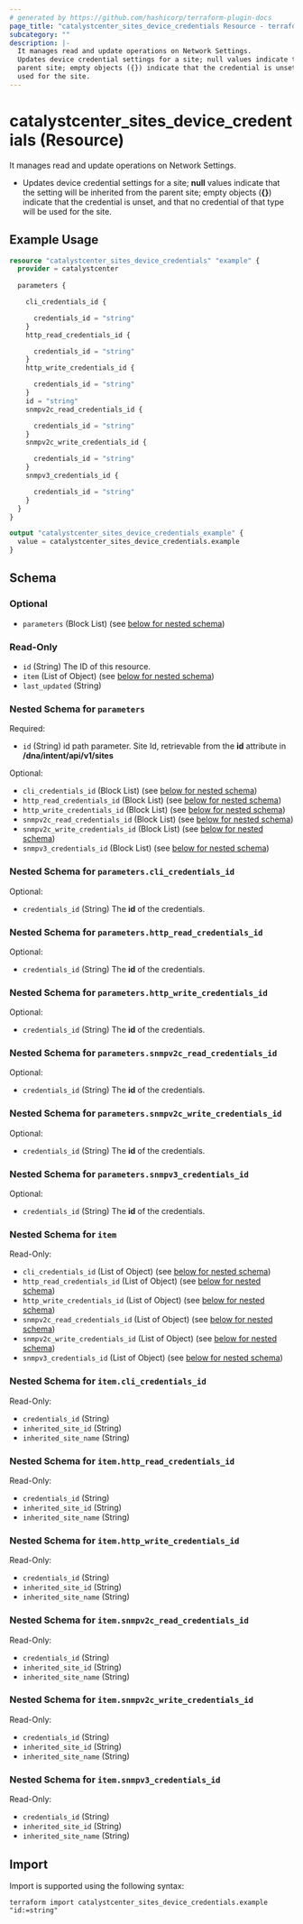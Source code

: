 ```yaml
---
# generated by https://github.com/hashicorp/terraform-plugin-docs
page_title: "catalystcenter_sites_device_credentials Resource - terraform-provider-catalystcenter"
subcategory: ""
description: |-
  It manages read and update operations on Network Settings.
  Updates device credential settings for a site; null values indicate that the setting will be inherited from the
  parent site; empty objects ({}) indicate that the credential is unset, and that no credential of that type will be
  used for the site.
---
```


# catalystcenter_sites_device_credentials (Resource)

It manages read and update operations on Network Settings.

- Updates device credential settings for a site; **null** values indicate that the setting will be inherited from the
parent site; empty objects (**{}**) indicate that the credential is unset, and that no credential of that type will be
used for the site.

## Example Usage

```terraform
resource "catalystcenter_sites_device_credentials" "example" {
  provider = catalystcenter
 
  parameters {

    cli_credentials_id {

      credentials_id = "string"
    }
    http_read_credentials_id {

      credentials_id = "string"
    }
    http_write_credentials_id {

      credentials_id = "string"
    }
    id = "string"
    snmpv2c_read_credentials_id {

      credentials_id = "string"
    }
    snmpv2c_write_credentials_id {

      credentials_id = "string"
    }
    snmpv3_credentials_id {

      credentials_id = "string"
    }
  }
}

output "catalystcenter_sites_device_credentials_example" {
  value = catalystcenter_sites_device_credentials.example
}
```

<!-- schema generated by tfplugindocs -->
## Schema

### Optional

- `parameters` (Block List) (see [below for nested schema](#nestedblock--parameters))

### Read-Only

- `id` (String) The ID of this resource.
- `item` (List of Object) (see [below for nested schema](#nestedatt--item))
- `last_updated` (String)

<a id="nestedblock--parameters"></a>
### Nested Schema for `parameters`

Required:

- `id` (String) id path parameter. Site Id, retrievable from the **id** attribute in **/dna/intent/api/v1/sites**

Optional:

- `cli_credentials_id` (Block List) (see [below for nested schema](#nestedblock--parameters--cli_credentials_id))
- `http_read_credentials_id` (Block List) (see [below for nested schema](#nestedblock--parameters--http_read_credentials_id))
- `http_write_credentials_id` (Block List) (see [below for nested schema](#nestedblock--parameters--http_write_credentials_id))
- `snmpv2c_read_credentials_id` (Block List) (see [below for nested schema](#nestedblock--parameters--snmpv2c_read_credentials_id))
- `snmpv2c_write_credentials_id` (Block List) (see [below for nested schema](#nestedblock--parameters--snmpv2c_write_credentials_id))
- `snmpv3_credentials_id` (Block List) (see [below for nested schema](#nestedblock--parameters--snmpv3_credentials_id))

<a id="nestedblock--parameters--cli_credentials_id"></a>
### Nested Schema for `parameters.cli_credentials_id`

Optional:

- `credentials_id` (String) The **id** of the credentials.


<a id="nestedblock--parameters--http_read_credentials_id"></a>
### Nested Schema for `parameters.http_read_credentials_id`

Optional:

- `credentials_id` (String) The **id** of the credentials.


<a id="nestedblock--parameters--http_write_credentials_id"></a>
### Nested Schema for `parameters.http_write_credentials_id`

Optional:

- `credentials_id` (String) The **id** of the credentials.


<a id="nestedblock--parameters--snmpv2c_read_credentials_id"></a>
### Nested Schema for `parameters.snmpv2c_read_credentials_id`

Optional:

- `credentials_id` (String) The **id** of the credentials.


<a id="nestedblock--parameters--snmpv2c_write_credentials_id"></a>
### Nested Schema for `parameters.snmpv2c_write_credentials_id`

Optional:

- `credentials_id` (String) The **id** of the credentials.


<a id="nestedblock--parameters--snmpv3_credentials_id"></a>
### Nested Schema for `parameters.snmpv3_credentials_id`

Optional:

- `credentials_id` (String) The **id** of the credentials.



<a id="nestedatt--item"></a>
### Nested Schema for `item`

Read-Only:

- `cli_credentials_id` (List of Object) (see [below for nested schema](#nestedobjatt--item--cli_credentials_id))
- `http_read_credentials_id` (List of Object) (see [below for nested schema](#nestedobjatt--item--http_read_credentials_id))
- `http_write_credentials_id` (List of Object) (see [below for nested schema](#nestedobjatt--item--http_write_credentials_id))
- `snmpv2c_read_credentials_id` (List of Object) (see [below for nested schema](#nestedobjatt--item--snmpv2c_read_credentials_id))
- `snmpv2c_write_credentials_id` (List of Object) (see [below for nested schema](#nestedobjatt--item--snmpv2c_write_credentials_id))
- `snmpv3_credentials_id` (List of Object) (see [below for nested schema](#nestedobjatt--item--snmpv3_credentials_id))

<a id="nestedobjatt--item--cli_credentials_id"></a>
### Nested Schema for `item.cli_credentials_id`

Read-Only:

- `credentials_id` (String)
- `inherited_site_id` (String)
- `inherited_site_name` (String)


<a id="nestedobjatt--item--http_read_credentials_id"></a>
### Nested Schema for `item.http_read_credentials_id`

Read-Only:

- `credentials_id` (String)
- `inherited_site_id` (String)
- `inherited_site_name` (String)


<a id="nestedobjatt--item--http_write_credentials_id"></a>
### Nested Schema for `item.http_write_credentials_id`

Read-Only:

- `credentials_id` (String)
- `inherited_site_id` (String)
- `inherited_site_name` (String)


<a id="nestedobjatt--item--snmpv2c_read_credentials_id"></a>
### Nested Schema for `item.snmpv2c_read_credentials_id`

Read-Only:

- `credentials_id` (String)
- `inherited_site_id` (String)
- `inherited_site_name` (String)


<a id="nestedobjatt--item--snmpv2c_write_credentials_id"></a>
### Nested Schema for `item.snmpv2c_write_credentials_id`

Read-Only:

- `credentials_id` (String)
- `inherited_site_id` (String)
- `inherited_site_name` (String)


<a id="nestedobjatt--item--snmpv3_credentials_id"></a>
### Nested Schema for `item.snmpv3_credentials_id`

Read-Only:

- `credentials_id` (String)
- `inherited_site_id` (String)
- `inherited_site_name` (String)

## Import

Import is supported using the following syntax:

```shell
terraform import catalystcenter_sites_device_credentials.example "id:=string"
```
